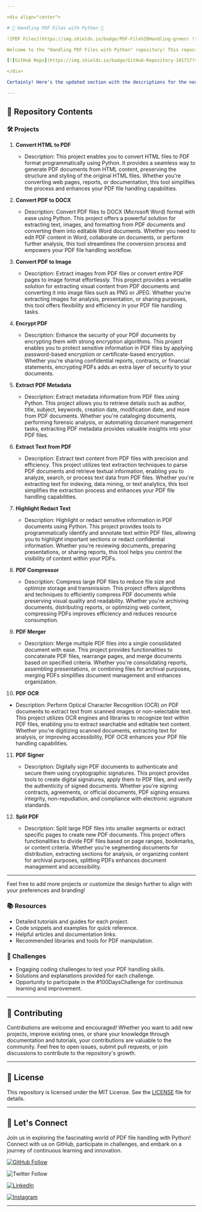 ```yaml
---

<div align="center">

# 📄 Handling PDF Files with Python 🐍

![PDF Files](https://img.shields.io/badge/PDF-File%20Handling-green) ![Python](https://img.shields.io/badge/Made%20with-Python-blue) ![JainUniversity](https://img.shields.io/badge/JainUniversity-Contributor-orange) ![100DaysChallenge](https://img.shields.io/badge/100DaysChallenge-Active-red)

Welcome to the "Handling PDF Files with Python" repository! This repository provides comprehensive resources and tools for manipulating PDF files using Python programming language. Whether you're a beginner exploring PDF manipulation or an experienced developer looking for advanced techniques, you'll find everything you need to master PDF file handling here.

[![GitHub Repo](https://img.shields.io/badge/GitHub-Repository-181717?style=for-the-badge&logo=github)](https://github.com/dhiwinsamrich/Handling_PDF_Files-Python.git)

</div>

Certainly! Here's the updated section with the descriptions for the next three projects:

---
```


## 📂 Repository Contents

### 🛠️ Projects

1. **Convert HTML to PDF**
   - Description: This project enables you to convert HTML files to PDF format programmatically using Python. It provides a seamless way to generate PDF documents from HTML content, preserving the structure and styling of the original HTML files. Whether you're converting web pages, reports, or documentation, this tool simplifies the process and enhances your PDF file handling capabilities.

2. **Convert PDF to DOCX**
   - Description: Convert PDF files to DOCX (Microsoft Word) format with ease using Python. This project offers a powerful solution for extracting text, images, and formatting from PDF documents and converting them into editable Word documents. Whether you need to edit PDF content in Word, collaborate on documents, or perform further analysis, this tool streamlines the conversion process and empowers your PDF file handling workflow.

3. **Convert PDF to Image**
   - Description: Extract images from PDF files or convert entire PDF pages to image format effortlessly. This project provides a versatile solution for extracting visual content from PDF documents and converting it into image files such as PNG or JPEG. Whether you're extracting images for analysis, presentation, or sharing purposes, this tool offers flexibility and efficiency in your PDF file handling tasks.

4. **Encrypt PDF**
   - Description: Enhance the security of your PDF documents by encrypting them with strong encryption algorithms. This project enables you to protect sensitive information in PDF files by applying password-based encryption or certificate-based encryption. Whether you're sharing confidential reports, contracts, or financial statements, encrypting PDFs adds an extra layer of security to your documents.

5. **Extract PDF Metadata**
   - Description: Extract metadata information from PDF files using Python. This project allows you to retrieve details such as author, title, subject, keywords, creation date, modification date, and more from PDF documents. Whether you're cataloging documents, performing forensic analysis, or automating document management tasks, extracting PDF metadata provides valuable insights into your PDF files.

6. **Extract Text from PDF**
   - Description: Extract text content from PDF files with precision and efficiency. This project utilizes text extraction techniques to parse PDF documents and retrieve textual information, enabling you to analyze, search, or process text data from PDF files. Whether you're extracting text for indexing, data mining, or text analytics, this tool simplifies the extraction process and enhances your PDF file handling capabilities.
  
7. **Highlight Redact Text**
   - Description: Highlight or redact sensitive information in PDF documents using Python. This project provides tools to programmatically identify and annotate text within PDF files, allowing you to highlight important sections or redact confidential information. Whether you're reviewing documents, preparing presentations, or sharing reports, this tool helps you control the visibility of content within your PDFs.

8. **PDF Compressor**
   - Description: Compress large PDF files to reduce file size and optimize storage and transmission. This project offers algorithms and techniques to efficiently compress PDF documents while preserving visual quality and readability. Whether you're archiving documents, distributing reports, or optimizing web content, compressing PDFs improves efficiency and reduces resource consumption.

9. **PDF Merger**
   - Description: Merge multiple PDF files into a single consolidated document with ease. This project provides functionalities to concatenate PDF files, rearrange pages, and merge documents based on specified criteria. Whether you're consolidating reports, assembling presentations, or combining files for archival purposes, merging PDFs simplifies document management and enhances organization.
  

10. **PDF OCR**
   - Description: Perform Optical Character Recognition (OCR) on PDF documents to extract text from scanned images or non-selectable text. This project utilizes OCR engines and libraries to recognize text within PDF files, enabling you to extract searchable and editable text content. Whether you're digitizing scanned documents, extracting text for analysis, or improving accessibility, PDF OCR enhances your PDF file handling capabilities.

11. **PDF Signer**
    - Description: Digitally sign PDF documents to authenticate and secure them using cryptographic signatures. This project provides tools to create digital signatures, apply them to PDF files, and verify the authenticity of signed documents. Whether you're signing contracts, agreements, or official documents, PDF signing ensures integrity, non-repudiation, and compliance with electronic signature standards.

12. **Split PDF**
    - Description: Split large PDF files into smaller segments or extract specific pages to create new PDF documents. This project offers functionalities to divide PDF files based on page ranges, bookmarks, or content criteria. Whether you're segmenting documents for distribution, extracting sections for analysis, or organizing content for archival purposes, splitting PDFs enhances document management and accessibility.


---

Feel free to add more projects or customize the design further to align with your preferences and branding!

### 📚 Resources
- Detailed tutorials and guides for each project.
- Code snippets and examples for quick reference.
- Helpful articles and documentation links.
- Recommended libraries and tools for PDF manipulation.

### 🚀 Challenges
- Engaging coding challenges to test your PDF handling skills.
- Solutions and explanations provided for each challenge.
- Opportunity to participate in the #100DaysChallenge for continuous learning and improvement.

---

## 🤝 Contributing

Contributions are welcome and encouraged! Whether you want to add new projects, improve existing ones, or share your knowledge through documentation and tutorials, your contributions are valuable to the community. Feel free to open issues, submit pull requests, or join discussions to contribute to the repository's growth.

---

## 📝 License

This repository is licensed under the MIT License. See the [LICENSE](LICENSE) file for details.

---

## 🌟 Let's Connect

Join us in exploring the fascinating world of PDF file handling with Python! Connect with us on GitHub, participate in challenges, and embark on a journey of continuous learning and innovation.

[![GitHub Follow](https://img.shields.io/github/followers/dhiwinsamrich?style=social)](https://github.com/dhiwinsamrich) 

![Twitter Follow](https://img.shields.io/twitter/follow/dhiwinsamrich?style=social) 

[![LinkedIn](https://img.shields.io/badge/LinkedIn-Connect-blue?logo=linkedin)](https://www.linkedin.com/in/dhiwin-samrich-9167-jerome) 

[![Instagram](https://img.shields.io/badge/Instagram-Follow-orange?logo=instagram)](https://www.instagram.com/_itz_jerome._/)

---
